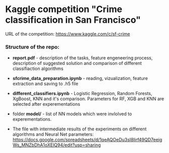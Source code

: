 # Kaggle competition "Crime classification in San Francisco"

URL of the competition: https://www.kaggle.com/c/sf-crime

### Structure of the repo: 

* **report.pdf** - description of the tasks, feature engeneering process, description of suggested solution and comparison of different classifiaction algorithms

* **sfcrime_data_preparation.ipynb** - reading, vizualization, feature extraction and saving to .h5 file

* **different_classifiers.ipynb** - Logistic Regression, Random Forests, XgBoost, KNN and it's comparison. Parameters for RF, XGB and KNN are selected after experementations 

* folder **model/**  - list of NN models which were invlolved to experementations.

* The file with intermediate results of the experiments on different algorithms and Neural Net parameters: https://docs.google.com/spreadsheets/d/1qeAQOeDu3sI8lirf49QD7eeigWs_MNZbDhA1oXElQ94/edit?usp=sharing



